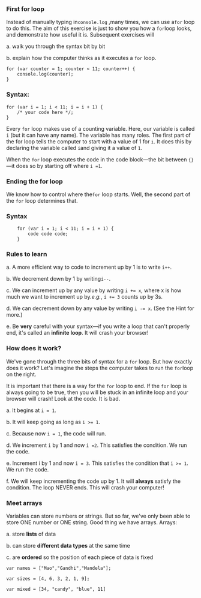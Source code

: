 ### **First for loop**

Instead of manually typing in`console.log` ,many times, we can use a`for` loop to do this. The aim of this exercise is just to show you how a `for`loop looks, and demonstrate how useful it is. Subsequent exercises will

a. walk you through the syntax bit by bit

b. explain how the computer thinks as it executes a `for` loop.

```
for (var counter = 1; counter < 11; counter++) {
    console.log(counter);
}
```

### Syntax:

```
for (var i = 1; i < 11; i = i + 1) {
    /* your code here */;
}
```

Every `for` loop makes use of a counting variable. Here, our variable is called `i` \(but it can have any name\). The variable has many roles. The first part of the for loop tells the computer to start with a value of 1 for `i`. It does this by declaring the variable called `i`and giving it a value of `1`.

When the `for` loop executes the code in the code block—the bit between `{}`—it does so by starting off where `i =1`.

### **Ending the for loop**

We know how to control where the`for` loop starts. Well, the second part of the `for` loop determines that.

### **Syntax**

```
    for (var i = 1; i < 11; i = i + 1) {
        code code code; 
    }
```

### **Rules to learn**

a. A more efficient way to code to increment up by 1 is to write `i++`.

b. We decrement down by 1 by writing`i--`.

c. We can increment up by any value by writing `i += x`, where x is how much we want to increment up by._e.g._, `i += 3` counts up by 3s.

d. We can decrement down by any value by writing `i -= x`. \(See the Hint for more.\)

e. Be **very** careful with your syntax—if you write a loop that can't properly end, it's called an **infinite loop**. It will crash your browser!

### **How does it work?**

We've gone through the three bits of syntax for a `for` loop. But how exactly does it work? Let's imagine the steps the computer takes to run the `for`loop on the right.

It is important that there is a way for the `for` loop to end. If the `for` loop is always going to be true, then you will be stuck in an infinite loop and your browser will crash! Look at the code. It is bad.

a. It begins at `i = 1`.

b. It will keep going as long as `i >= 1`.

c. Because now `i = 1`, the code will run.

d. We increment `i` by 1 and now `i =2`. This satisfies the condition. We run the code.

e. Increment i by 1 and now `i = 3`. This satisfies the condition that `i >= 1`. We run the code.

f. We will keep incrementing the code up by 1. It will **always** satisfy the condition. The loop NEVER ends. This will crash your computer!

### **Meet arrays**

Variables can store numbers or strings. But so far, we've only been able to store ONE number or ONE string. Good thing we have arrays. Arrays:

a. store **lists** of data

b. can store **different data types** at the same time

c. are **ordered** so the position of each piece of data is fixed



```
var names = ["Mao","Gandhi","Mandela"];

var sizes = [4, 6, 3, 2, 1, 9];

var mixed = [34, "candy", "blue", 11]
```

